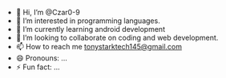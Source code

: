 - 👋 Hi, I’m @Czar0-9
- 👀 I’m interested in programming languages. 
- 🌱 I’m currently learning android development
- 💞️ I’m looking to collaborate on coding and web development. 
- 📫 How to reach me tonystarktech145@gmail.com
- 😄 Pronouns: ...
- ⚡ Fun fact: ...

<!---
Czar0-9/Czar0-9 is a ✨ special ✨ repository because its `README.md` (this file) appears on your GitHub profile.
You can click the Preview link to take a look at your changes.
--->
